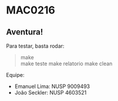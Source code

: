 # MAC0216

## Aventura!
Para testar, basta rodar:
> make  
> make teste
> make relatorio
> make clean

Equipe: 
* Emanuel Lima:  NUSP 9009493    
* João Seckler:  NUSP 4603521
